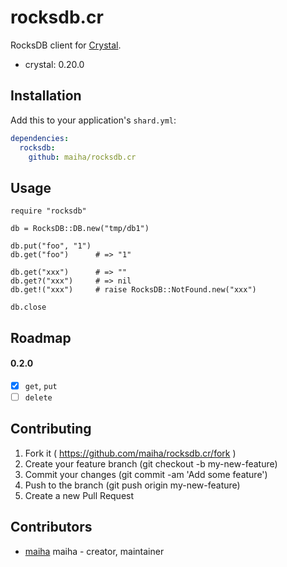 # rocksdb.cr

RocksDB client for [Crystal](http://crystal-lang.org/).

- crystal: 0.20.0

## Installation


Add this to your application's `shard.yml`:

```yaml
dependencies:
  rocksdb:
    github: maiha/rocksdb.cr
```


## Usage


```crystal
require "rocksdb"

db = RocksDB::DB.new("tmp/db1")

db.put("foo", "1")
db.get("foo")      # => "1"

db.get("xxx")      # => ""
db.get?("xxx")     # => nil
db.get!("xxx")     # raise RocksDB::NotFound.new("xxx")

db.close
```

## Roadmap

#### 0.2.0

- [x] `get`, `put`
- [ ] `delete`

## Contributing

1. Fork it ( https://github.com/maiha/rocksdb.cr/fork )
2. Create your feature branch (git checkout -b my-new-feature)
3. Commit your changes (git commit -am 'Add some feature')
4. Push to the branch (git push origin my-new-feature)
5. Create a new Pull Request

## Contributors

- [maiha](https://github.com/maiha) maiha - creator, maintainer
